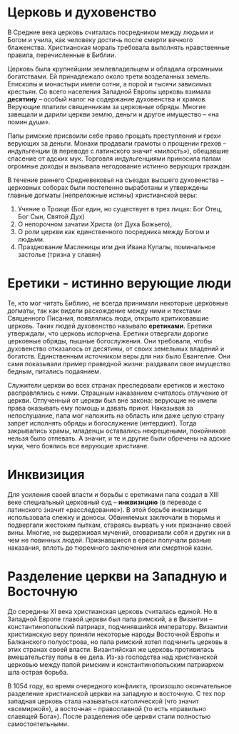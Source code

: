 # Церковь и духовенство
В Средние века церковь считалась посредником между людьми и Богом и учила, как человеку достичь после смерти вечного блаженства. Христианская мораль требовала выполнять нравственные правила, перечисленные в Библии. 

Церковь была крупнейшим землевладельцем и обладала огромными богатствами. Ей принадлежало около трети возделанных земель. Епископы и монастыри имели сотни, а порой и тысячи зависимых крестьян. Со всего населения Западной Европы церковь взимала **десятину** – особый налог на содержание духовенства и храмов. Верующие платили священникам за  церковные обряды. Многие завещали и дарили церкви землю, деньги и другое имущество – «на помин души».  

Папы римские присвоили себе право прощать преступления и грехи верующих за деньги. Монахи продавали грамоты о прощении грехов – индульгенции (в переводе с латинского значит «милость»), обещавшие спасение от адских мук. Торговля индульгенциями приносила папам огромные доходы и вызывала негодование истинно верующих граждан.

В течение раннего Средневековья на съездах высшего духовенства – церковных соборах были постепенно выработаны и утверждены главные догматы (непреложные истины) христианской веры: 
1. Учение о Троице (Бог един, но существует в трех лицах: Бог Отец, Бог Сын, Святой Дух) 
2. О непорочном зачатии Христа (от Духа Божьего), 
3. О роли церкви как единственного посредника между Богом и людьми. 
4. Празднование Масленицы или дня Ивана Купалы, поминальное застолье (тризна у славян)

# Еретики - истинно верующие люди
Те, кто мог читать Библию, не всегда принимали некоторые церковные догматы, так как видели расхождение между ними и текстами Священного Писания, появлялись люди, открыто критиковавшие церковь. Таких людей духовенство называло **еретиками**. Еретики утверждали, что церковь испорчена. Еретики отвергали дорогие церковные обряды, пышные богослужения. Они требовали, чтобы духовенство отказалось от десятины, от своих земельных владений и богатств. Единственным источником веры для них было Евангелие. Они сами показывали пример праведной жизни: раздавали свое имущество бедным, питались подаянием.

Служители церкви во всех странах преследовали еретиков и жестоко расправлялись с ними. Страшным наказанием считалось отлучение от церкви. Отлученный от церкви был вне закона: верующие не имели права оказывать ему помощь и давать приют. Наказывая за непослушание, папа мог наложить на область или даже целую страну запрет исполнять обряды и богослужение (интердикт). Тогда закрывались храмы, младенцы оставались некрещеными, покойников нельзя было отпевать. А значит, и те и другие были обречены на адские муки, чего боялись все верующие христиане. 

# Инквизиция
Для усиления своей власти и борьбы с еретиками папа создал в XIII веке специальный церковный суд – **инквизицию** (в переводе с латинского значит «расследование»). В этой борьбе инквизиция использовала слежку и доносы. Обвиняемых заключали в тюрьмы и подвергали жестоким пыткам, стараясь вырвать у них признание своей вины. Многие, не выдерживая мучений, оговаривали себя и других ни в чем не повинных людей. Признавшиеся в ереси получали разные наказания, вплоть до тюремного заключения или смертной казни.

# Разделение церкви на Западную и Восточную
До середины XI века христианская церковь считалась единой. Но в Западной Европе главой церкви был папа римский, а в Византии – константинопольский патриарх, подчинявшийся императору. Византии христианскую веру приняли некоторые народы Восточной Европы и Балканского полуострова, но папа римский хотел подчинить церковь в этих странах своей власти. Византийская же церковь противилась вмешательству папы в ее дела. Из-за господства над христианской церковью между папой римским и константинопольским патриархом шла острая борьба. 

В 1054 году, во время очередного конфликта, произошло окончательное разделение христианской церкви на западную и восточную. С тех пор западная церковь стала называться католической (что значит «всемирной»), а восточная – православной (то есть «правильно славящей Бога»). После разделения обе церкви стали полностью самостоятельными.